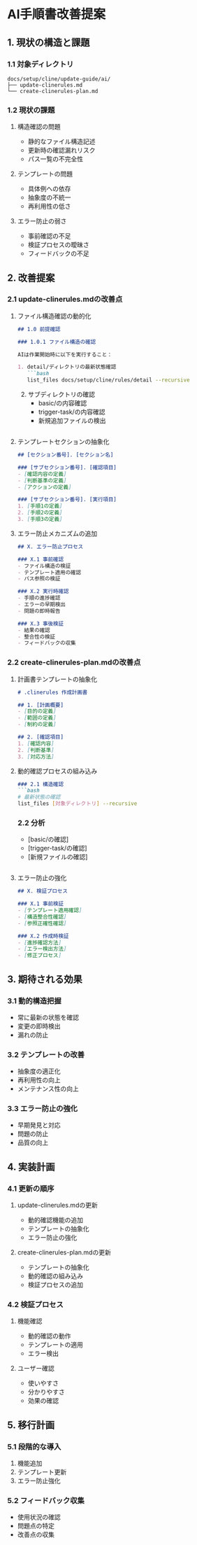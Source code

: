 # AI手順書改善提案

## 1. 現状の構造と課題

### 1.1 対象ディレクトリ

```
docs/setup/cline/update-guide/ai/
├── update-clinerules.md
└── create-clinerules-plan.md
```

### 1.2 現状の課題

1. 構造確認の問題
   - 静的なファイル構造記述
   - 更新時の確認漏れリスク
   - パス一覧の不完全性

2. テンプレートの問題
   - 具体例への依存
   - 抽象度の不統一
   - 再利用性の低さ

3. エラー防止の弱さ
   - 事前確認の不足
   - 検証プロセスの曖昧さ
   - フィードバックの不足

## 2. 改善提案

### 2.1 update-clinerules.mdの改善点

1. ファイル構造確認の動的化
   ```markdown
   ## 1.0 前提確認

   ### 1.0.1 ファイル構造の確認

   AIは作業開始時に以下を実行すること：

   1. detail/ディレクトリの最新状態確認
      ```bash
      list_files docs/setup/cline/rules/detail --recursive
      ```

   2. サブディレクトリの確認
      - basic/の内容確認
      - trigger-task/の内容確認
      - 新規追加ファイルの検出
   ```

2. テンプレートセクションの抽象化
   ```markdown
   ## [セクション番号]. [セクション名]

   ### [サブセクション番号]. [確認項目]
   - [確認内容の定義]
   - [判断基準の定義]
   - [アクションの定義]

   ### [サブセクション番号]. [実行項目]
   1. [手順1の定義]
   2. [手順2の定義]
   3. [手順3の定義]
   ```

3. エラー防止メカニズムの追加
   ```markdown
   ## X. エラー防止プロセス

   ### X.1 事前確認
   - ファイル構造の検証
   - テンプレート適用の確認
   - パス参照の検証

   ### X.2 実行時確認
   - 手順の進捗確認
   - エラーの早期検出
   - 問題の即時報告

   ### X.3 事後検証
   - 結果の確認
   - 整合性の検証
   - フィードバックの収集
   ```

### 2.2 create-clinerules-plan.mdの改善点

1. 計画書テンプレートの抽象化
   ```markdown
   # .clinerules 作成計画書

   ## 1. [計画概要]
   - [目的の定義]
   - [範囲の定義]
   - [制約の定義]

   ## 2. [確認項目]
   1. [確認内容]
   2. [判断基準]
   3. [対応方法]
   ```

2. 動的確認プロセスの組み込み
   ```markdown
   ### 2.1 構造確認
   ```bash
   # 最新状態の確認
   list_files [対象ディレクトリ] --recursive
   ```

   ### 2.2 分析
   - [basic/の確認]
   - [trigger-task/の確認]
   - [新規ファイルの確認]
   ```

3. エラー防止の強化
   ```markdown
   ## X. 検証プロセス

   ### X.1 事前検証
   - [テンプレート適用確認]
   - [構造整合性確認]
   - [参照正確性確認]

   ### X.2 作成時検証
   - [進捗確認方法]
   - [エラー検出方法]
   - [修正プロセス]
   ```

## 3. 期待される効果

### 3.1 動的構造把握
- 常に最新の状態を確認
- 変更の即時検出
- 漏れの防止

### 3.2 テンプレートの改善
- 抽象度の適正化
- 再利用性の向上
- メンテナンス性の向上

### 3.3 エラー防止の強化
- 早期発見と対応
- 問題の防止
- 品質の向上

## 4. 実装計画

### 4.1 更新の順序
1. update-clinerules.mdの更新
   - 動的確認機能の追加
   - テンプレートの抽象化
   - エラー防止の強化

2. create-clinerules-plan.mdの更新
   - テンプレートの抽象化
   - 動的確認の組み込み
   - 検証プロセスの追加

### 4.2 検証プロセス
1. 機能確認
   - 動的確認の動作
   - テンプレートの適用
   - エラー検出

2. ユーザー確認
   - 使いやすさ
   - 分かりやすさ
   - 効果の確認

## 5. 移行計画

### 5.1 段階的な導入
1. 機能追加
2. テンプレート更新
3. エラー防止強化

### 5.2 フィードバック収集
- 使用状況の確認
- 問題点の特定
- 改善点の収集